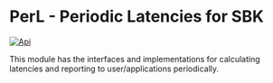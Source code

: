 <!--
Copyright (c) KMG. All Rights Reserved.

Licensed under the Apache License, Version 2.0 (the "License");
you may not use this file except in compliance with the License.
You may obtain a copy of the License at

    http://www.apache.org/licenses/LICENSE-2.0
-->

# PerL - Periodic Latencies for SBK
[![Api](https://img.shields.io/badge/PerL-API-brightgreen)](https://kmgowda.github.io/SBK/sbk-api/perl/javadoc/index.html)

This module has the interfaces and implementations for calculating latencies and reporting to user/applications 
periodically.